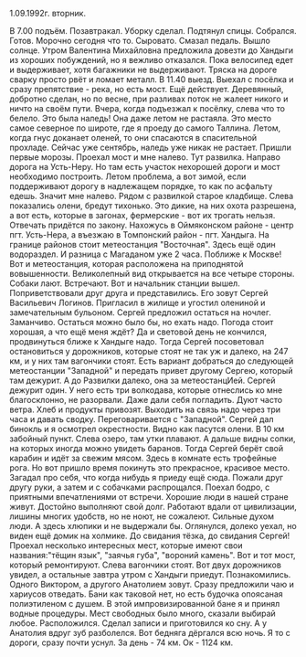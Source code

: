1.09.1992г. вторник.

В 7.00 подъём. Позавтракал. Уборку сделал. Подтянул спицы. Собрался. Готов. Морочно сегодня что то. Сыровато. Смазал педаль. Вышло солнце. Утром Валентина  Михайловна предложила довезти до Хандыги из хороших побуждений, но я вежливо отказался. Пока велосипед едет и выдерживает, хотя багажники не выдерживают. Тряска на дороге сварку просто рвёт и ломает металл.
    В 11.40 выезд. Выехал с посёлка и сразу препятствие - река, но есть мост. Ещё действует. Деревянный, добротно сделан, но по весне, при разливах поток не жалеет никого и ничто на своём пути. Вчера, когда подъезжал к посёлку, слева что то белело. Это была наледь! Она даже летом не растаяла. Это место самое северное по широте, где я проеду до самого Таллина. Летом, когда гнус доканает оленей, то они спасаются в спасительной прохладе. Сейчас уже сентябрь, наледь уже никак не растает. Пришли первые морозы.
    Проехал мост и мне налево. Тут развилка. Направо дорога на Усть-Неру. Но там есть участок нехорошей дороги и мост необходимо построить. Летом проблема, а вот зимой, если поддерживают дорогу в надлежащем порядке, то как по асфальту едешь. Значит мне налево. Рядом с развилкой старое кладбище. Слева  показались олени, бредут тихонько. Это дикие, на них охота разрешена, а вот есть, которые в загонах, фермерские - вот их трогать нельзя. Отвечать придётся по закону. 
    Нахожусь в Оймяконском районе - центр пгт. Усть-Нера, а въезжаю в Томпонский район - пгт. Хандыга. На границе районов стоит метеостанция "Восточная". Здесь ещё один водораздел. И разница с Магаданом уже 2 часа. Поближе к Москве! 
  Вот и метеостанция, которая расположена на приподнятой вовышенности. Великолепный вид открывается на все четыре стороны. Собаки лают. Встречают. Вот и начальник станции вышел. 
   Поприветствовали друг друга и представились. Его зовут Сергей Васильевич Логинов. Пригласил в жилище и угостил олениной и замечательным бульоном. Сергей предложил остаться на ночлег. Заманчиво. Остаться можно было бы, но ехать надо. Погода стоит хорошая, а что ещё меня ждёт? Да и световой день не кончился, продвинуться ближе к Хандыге надо. Тогда Сергей посоветовал остановиться у дорожников, которые стоят не так уж и далеко, на 247 км, и у них там вагончики стоят. Есть вариант добраться до следующей метеостанции "Западной" и передать привет другому Сергею, который там дежурит. А до Развилки далеко, она за метеостанцИей.
   Сергей дежурит один. У него есть три волкодава, которые отнеслись ко мне благосклонно, не разорвали. Даже дали себя погладить. Дуют часто ветра. Хлеб и продукты привозят. Выходить на связь надо через три часа и давать сводку. Переговаривается с "Западной". Сергей дал бинокль и я осмотрел окрестности. Видно как пасутся олени. В 10 км забойный пункт. Слева озеро, там утки плавают. А дальше видны сопки, на которых иногда можно увидеть баранов. Тогда Сергей берёт свой карабин и идёт за свежим мясом. Здесь в комнате есть трофейные рога. Но вот пришло время покинуть это прекрасное, красивое место. Загадал про себя, что когда нибудь я приеду ещё сюда.
  Пожали друг другу руки, а затем и с собачками распрощался. Поехал бодро, с приятными впечатлениями от встречи. Хорошие люди в нашей стране живут. Достойно выполняют свой долг. Работают вдали от цивилизации, лишины многих удобств, но не ноют, не сожалеют. Сильные духом люди. А здесь хлюпики и не выдержали бы. Оглянулся, долеко уехал, но виден ещё домик на холмике. До свидания тёзка, до свидания Сергей!
   Проехал несколько интересных мест, которые имеют свои названия:"тёщин язык", "заячья губа", "вороний камень". Вот и тот мост, который ремонтируют. Слева вагончики стоят. Вот двух дорожников увидел, а остальные завтра утром с Хандыги приедут. Познакомились. Одного Виктором, а другого Анатолием  зовут. Сразу предложили чаю и хариусов отведать. Бани как таковой нет, но есть будочка опоясаная полиэтиленом с душем. В этой импровизированной бане я и принял водные процедуры. Мест свободных было много, сказали выбирай любое. Расположился. Сделал записи и приготовился ко сну. А у Анатолия вдруг зуб разболелся. Вот бедняга дёргался всю ночь. Я то с дороги, сразу почти уснул.
   За день - 74 км. Ок - 1124 км.
